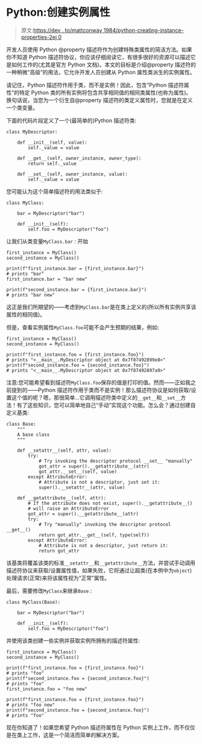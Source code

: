 # Python:创建实例属性

> 原文:[https://dev . to/mattconway 1984/python-creating-instance-properties-2ej 0](https://dev.to/mattconway1984/python-creating-instance-properties-2ej0)

开发人员使用 Python @property 描述符作为创建特殊类属性的简洁方法。如果你不知道 Python 描述符协议，你应该仔细阅读它，有很多很好的资源可以描述它是如何工作的(尤其是官方 Python 文档)。本文的目标是介绍@property 描述符的一种稍微“高级”的用法，它允许开发人员创建从 Python 属性类派生的实例属性。

请记住，Python 描述符作用于类，而不是实例！因此，包含“Python 描述符属性”的特定 Python 类的所有实例将包含共享相同值的相同类属性(也称为属性)。换句话说，当您为一个衍生自@property 描述符的类定义属性时，您就是在定义一个类变量。

下面的代码片段定义了一个(最简单的)Python 描述符类:

```
class MyDescriptor:

    def __init__(self, value):
        self._value = value

    def __get__(self, owner_instance, owner_type):
        return self._value

    def __set__(self, owner_instance, value):
        self._value = value 
```

您可能认为这个简单描述符的用法类似于:

```
class MyClass:

    bar = MyDescriptor("bar")

    def __init__(self):
        self.foo = MyDescriptor("foo") 
```

让我们从类变量`MyClass.bar` :
开始

```
first_instance = MyClass()
second_instance = MyClass()

print(f"first_instance.bar = {first_instance.bar}")
# prints "bar" 
first_instance.bar = "bar new"

print(f"second_instance.bar = {first_instance.bar}")
# prints "bar new" 
```

这正是我们所期望的——考虑到`MyClass.bar`是在类上定义的(所以所有实例共享该属性的相同值)。

但是，查看实例属性`MyClass.foo`可能不会产生预期的结果，例如:

```
first_instance = MyClass()
second_instance = MyClass()

print(f"first_instance.foo = {first_instance.foo}")
# prints "<__main__.MyDescriptor object at 0x7f87492899e8>" 
print(f"second_instance.foo = {second_instance.foo}")
# prints "<__main__.MyDescriptor object at 0x7f87492897a9>" 
```

注意:您可能希望看到描述符`MyClass.foo`保存的值是打印的值。然而——正如我之前提到的——Python 描述符作用于类而不是实例！那么描述符协议是如何获取/设置这个值的呢？嗯，那很简单...它调用描述符类中定义的`__get__`和`__set__`方法！有了这些知识，您可以简单地自己“手动”实现这个功能。怎么会？通过创建自定义基类:

```
class Base:
    """
    A base class
    """

    def __setattr__(self, attr, value):
        try:
            # Try invoking the descriptor protocol __set__ "manually"
            got_attr = super().__getattribute__(attr)
            got_attr.__set__(self, value)
        except AttributeError:
            # Attribute is not a descriptor, just set it:
            super().__setattr__(attr, value)

    def __getattribute__(self, attr):
        # If the attribute does not exist, super().__getattribute__()
        # will raise an AttributeError
        got_attr = super().__getattribute__(attr)
        try:
            # Try "manually" invoking the descriptor protocol __get__()
            return got_attr.__get__(self, type(self))
        except AttributeError:
            # Attribute is not a descriptor, just return it:
            return got_attr 
```

该基类将覆盖该类的标准`__setattr__`和`__getattribute__`方法，并尝试手动调用描述符协议来获取/设置属性值，如果失败，它将通过让超类(在本例中为`object`)处理请求(正常)来将该属性视为“正常”属性。

最后，需要修改`MyClass`来继承`Base` :

```
class MyClass(Base):

    bar = MyDescriptor("bar")

    def __init__(self):
        self.foo = MyDescriptor("foo") 
```

并使用该类创建一些实例并获取实例所拥有的描述符属性:

```
first_instance = MyClass()
second_instance = MyClass()

print(f"first_instance.foo = {first_instance.foo}")
# prints "foo" 
print(f"second_instance.foo = {second_instance.foo}")
# prints "foo" 
first_instance.foo = "foo new"

print(f"first_instance.foo = {first_instance.foo}")
# prints "foo new" 
print(f"second_instance.foo = {second_instance.foo}")
# prints "foo" 
```

现在你知道了！如果您希望 Python 描述符属性在 Python 实例上工作，而不仅仅是在类上工作，这是一个简洁而简单的解决方案。